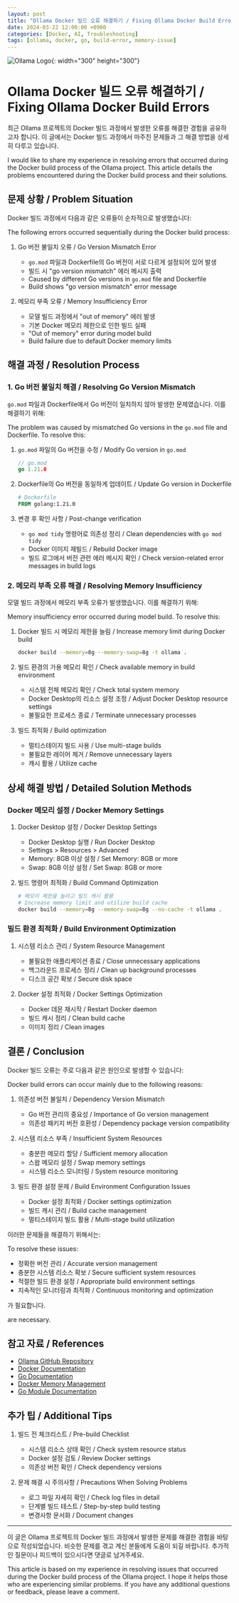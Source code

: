 ```yaml
---
layout: post
title: "Ollama Docker 빌드 오류 해결하기 / Fixing Ollama Docker Build Errors"
date: 2024-03-22 12:00:00 +0900
categories: [Docker, AI, Troubleshooting]
tags: [ollama, docker, go, build-error, memory-issue]
---
```


![Ollama Logo](https://ollama.ai/public/ollama.png){: width="300" height="300"}

# Ollama Docker 빌드 오류 해결하기 / Fixing Ollama Docker Build Errors

최근 Ollama 프로젝트의 Docker 빌드 과정에서 발생한 오류를 해결한 경험을 공유하고자 합니다. 이 글에서는 Docker 빌드 과정에서 마주친 문제들과 그 해결 방법을 상세히 다루고 있습니다.

I would like to share my experience in resolving errors that occurred during the Docker build process of the Ollama project. This article details the problems encountered during the Docker build process and their solutions.

## 문제 상황 / Problem Situation

Docker 빌드 과정에서 다음과 같은 오류들이 순차적으로 발생했습니다:

The following errors occurred sequentially during the Docker build process:

1. Go 버전 불일치 오류 / Go Version Mismatch Error
   - `go.mod` 파일과 Dockerfile의 Go 버전이 서로 다르게 설정되어 있어 발생
   - 빌드 시 "go version mismatch" 에러 메시지 출력
   - Caused by different Go versions in `go.mod` file and Dockerfile
   - Build shows "go version mismatch" error message

2. 메모리 부족 오류 / Memory Insufficiency Error
   - 모델 빌드 과정에서 "out of memory" 에러 발생
   - 기본 Docker 메모리 제한으로 인한 빌드 실패
   - "Out of memory" error during model build
   - Build failure due to default Docker memory limits

## 해결 과정 / Resolution Process

### 1. Go 버전 불일치 해결 / Resolving Go Version Mismatch

`go.mod` 파일과 Dockerfile에서 Go 버전이 일치하지 않아 발생한 문제였습니다. 이를 해결하기 위해:

The problem was caused by mismatched Go versions in the `go.mod` file and Dockerfile. To resolve this:

1. `go.mod` 파일의 Go 버전을 수정 / Modify Go version in `go.mod`
   ```go
   // go.mod
   go 1.21.0
   ```

2. Dockerfile의 Go 버전을 동일하게 업데이트 / Update Go version in Dockerfile
   ```dockerfile
   # Dockerfile
   FROM golang:1.21.0
   ```

3. 변경 후 확인 사항 / Post-change verification
   - `go mod tidy` 명령어로 의존성 정리 / Clean dependencies with `go mod tidy`
   - Docker 이미지 재빌드 / Rebuild Docker image
   - 빌드 로그에서 버전 관련 에러 메시지 확인 / Check version-related error messages in build logs

### 2. 메모리 부족 오류 해결 / Resolving Memory Insufficiency

모델 빌드 과정에서 메모리 부족 오류가 발생했습니다. 이를 해결하기 위해:

Memory insufficiency error occurred during model build. To resolve this:

1. Docker 빌드 시 메모리 제한을 늘림 / Increase memory limit during Docker build
   ```bash
   docker build --memory=8g --memory-swap=8g -t ollama .
   ```

2. 빌드 환경의 가용 메모리 확인 / Check available memory in build environment
   - 시스템 전체 메모리 확인 / Check total system memory
   - Docker Desktop의 리소스 설정 조정 / Adjust Docker Desktop resource settings
   - 불필요한 프로세스 종료 / Terminate unnecessary processes

3. 빌드 최적화 / Build optimization
   - 멀티스테이지 빌드 사용 / Use multi-stage builds
   - 불필요한 레이어 제거 / Remove unnecessary layers
   - 캐시 활용 / Utilize cache

## 상세 해결 방법 / Detailed Solution Methods

### Docker 메모리 설정 / Docker Memory Settings

1. Docker Desktop 설정 / Docker Desktop Settings
   - Docker Desktop 실행 / Run Docker Desktop
   - Settings > Resources > Advanced
   - Memory: 8GB 이상 설정 / Set Memory: 8GB or more
   - Swap: 8GB 이상 설정 / Set Swap: 8GB or more

2. 빌드 명령어 최적화 / Build Command Optimization
   ```bash
   # 메모리 제한을 늘리고 빌드 캐시 활용
   # Increase memory limit and utilize build cache
   docker build --memory=8g --memory-swap=8g --no-cache -t ollama .
   ```

### 빌드 환경 최적화 / Build Environment Optimization

1. 시스템 리소스 관리 / System Resource Management
   - 불필요한 애플리케이션 종료 / Close unnecessary applications
   - 백그라운드 프로세스 정리 / Clean up background processes
   - 디스크 공간 확보 / Secure disk space

2. Docker 설정 최적화 / Docker Settings Optimization
   - Docker 데몬 재시작 / Restart Docker daemon
   - 빌드 캐시 정리 / Clean build cache
   - 이미지 정리 / Clean images

## 결론 / Conclusion

Docker 빌드 오류는 주로 다음과 같은 원인으로 발생할 수 있습니다:

Docker build errors can occur mainly due to the following reasons:

1. 의존성 버전 불일치 / Dependency Version Mismatch
   - Go 버전 관리의 중요성 / Importance of Go version management
   - 의존성 패키지 버전 호환성 / Dependency package version compatibility

2. 시스템 리소스 부족 / Insufficient System Resources
   - 충분한 메모리 할당 / Sufficient memory allocation
   - 스왑 메모리 설정 / Swap memory settings
   - 시스템 리소스 모니터링 / System resource monitoring

3. 빌드 환경 설정 문제 / Build Environment Configuration Issues
   - Docker 설정 최적화 / Docker settings optimization
   - 빌드 캐시 관리 / Build cache management
   - 멀티스테이지 빌드 활용 / Multi-stage build utilization

이러한 문제들을 해결하기 위해서는:

To resolve these issues:

- 정확한 버전 관리 / Accurate version management
- 충분한 시스템 리소스 확보 / Secure sufficient system resources
- 적절한 빌드 환경 설정 / Appropriate build environment settings
- 지속적인 모니터링과 최적화 / Continuous monitoring and optimization

가 필요합니다.

are necessary.

## 참고 자료 / References

- [Ollama GitHub Repository](https://github.com/ollama/ollama)
- [Docker Documentation](https://docs.docker.com/)
- [Go Documentation](https://golang.org/doc/)
- [Docker Memory Management](https://docs.docker.com/config/containers/resource_constraints/)
- [Go Module Documentation](https://go.dev/doc/modules/gomod-ref)

## 추가 팁 / Additional Tips

1. 빌드 전 체크리스트 / Pre-build Checklist
   - 시스템 리소스 상태 확인 / Check system resource status
   - Docker 설정 검토 / Review Docker settings
   - 의존성 버전 확인 / Check dependency versions

2. 문제 해결 시 주의사항 / Precautions When Solving Problems
   - 로그 파일 자세히 확인 / Check log files in detail
   - 단계별 빌드 테스트 / Step-by-step build testing
   - 변경사항 문서화 / Document changes

---

이 글은 Ollama 프로젝트의 Docker 빌드 과정에서 발생한 문제를 해결한 경험을 바탕으로 작성되었습니다. 비슷한 문제를 겪고 계신 분들에게 도움이 되길 바랍니다. 추가적인 질문이나 피드백이 있으시다면 댓글로 남겨주세요.

This article is based on my experience in resolving issues that occurred during the Docker build process of the Ollama project. I hope it helps those who are experiencing similar problems. If you have any additional questions or feedback, please leave a comment. 